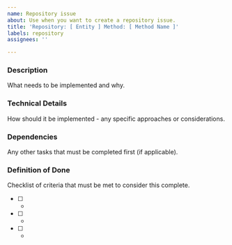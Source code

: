```yaml
---
name: Repository issue
about: Use when you want to create a repository issue.
title: 'Repository: [ Entity ] Method: [ Method Name ]'
labels: repository
assignees: ''

---
```


### Description
What needs to be implemented and why.

### Technical Details
How should it be implemented - any specific approaches or considerations.

### Dependencies
Any other tasks that must be completed first (if applicable).

### Definition of Done
Checklist of criteria that must be met to consider this complete.
- [ ] -
- [ ] - 
- [ ] -

